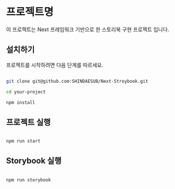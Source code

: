 # 프로젝트명

이 프로젝트는 Next 프레임워크 기반으로 한 스토리북 구현 프로젝트 입니다.

## 설치하기

프로젝트를 시작하려면 다음 단계를 따르세요.

```bash

git clone git@github.com:SHINDAESUB/Next-Stroybook.git

cd your-project

npm install

```

## 프로젝트 실행

```bash

npm run start

```

## Storybook 실행

```bash

npm run storybook

```